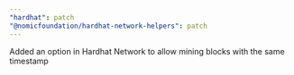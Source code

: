 ```yaml
---
"hardhat": patch
"@nomicfoundation/hardhat-network-helpers": patch
---
```


Added an option in Hardhat Network to allow mining blocks with the same timestamp

